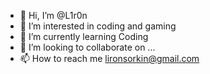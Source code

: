 - 👋 Hi, I’m @L1r0n
- 👀 I’m interested in coding and gaming
- 🌱 I’m currently learning Coding
- 💞️ I’m looking to collaborate on ...
- 📫 How to reach me lironsorkin@gmail.com

<!---
L1r0n/L1r0n is a ✨ special ✨ repository because its `README.md` (this file) appears on your GitHub profile.
You can click the Preview link to take a look at your changes.
--->
